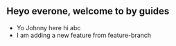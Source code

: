 ## Heyo everone, welcome to by guides

- Yo Johnny here hi abc
- I am adding a new feature from feature-branch
